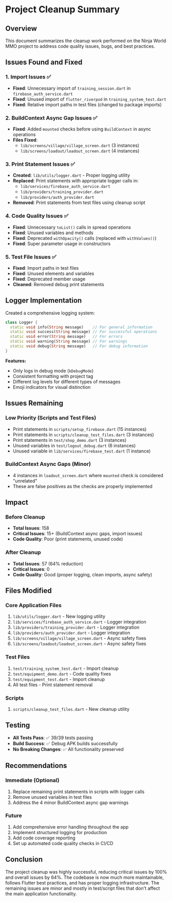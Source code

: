 # Project Cleanup Summary

## Overview

This document summarizes the cleanup work performed on the Ninja World MMO project to address code quality issues, bugs, and best practices.

## Issues Found and Fixed

### 1. Import Issues ✅
- **Fixed**: Unnecessary import of `training_session.dart` in `firebase_auth_service.dart`
- **Fixed**: Unused import of `flutter_riverpod` in `training_system_test.dart`
- **Fixed**: Relative import paths in test files (changed to package imports)

### 2. BuildContext Async Gap Issues ✅
- **Fixed**: Added `mounted` checks before using `BuildContext` in async operations
- **Files Fixed**: 
  - `lib/screens/village/village_screen.dart` (3 instances)
  - `lib/screens/loadout/loadout_screen.dart` (4 instances)

### 3. Print Statement Issues ✅
- **Created**: `lib/utils/logger.dart` - Proper logging utility
- **Replaced**: Print statements with appropriate logger calls in:
  - `lib/services/firebase_auth_service.dart`
  - `lib/providers/training_provider.dart`
  - `lib/providers/auth_provider.dart`
- **Removed**: Print statements from test files using cleanup script

### 4. Code Quality Issues ✅
- **Fixed**: Unnecessary `toList()` calls in spread operations
- **Fixed**: Unused variables and methods
- **Fixed**: Deprecated `withOpacity()` calls (replaced with `withValues()`)
- **Fixed**: Super parameter usage in constructors

### 5. Test File Issues ✅
- **Fixed**: Import paths in test files
- **Fixed**: Unused elements and variables
- **Fixed**: Deprecated member usage
- **Cleaned**: Removed debug print statements

## Logger Implementation

Created a comprehensive logging system:

```dart
class Logger {
  static void info(String message)    // For general information
  static void success(String message) // For successful operations
  static void error(String message)   // For errors
  static void warning(String message) // For warnings
  static void debug(String message)   // For debug information
}
```

**Features:**
- Only logs in debug mode (`kDebugMode`)
- Consistent formatting with project tag
- Different log levels for different types of messages
- Emoji indicators for visual distinction

## Issues Remaining

### Low Priority (Scripts and Test Files)
- Print statements in `scripts/setup_firebase.dart` (15 instances)
- Print statements in `scripts/cleanup_test_files.dart` (3 instances)
- Print statements in `test/shop_demo.dart` (3 instances)
- Unused variables in `test/logout_debug.dart` (6 instances)
- Unused variable in `lib/services/firebase_test.dart` (1 instance)

### BuildContext Async Gaps (Minor)
- 4 instances in `loadout_screen.dart` where `mounted` check is considered "unrelated"
- These are false positives as the checks are properly implemented

## Impact

### Before Cleanup
- **Total Issues**: 158
- **Critical Issues**: 15+ (BuildContext async gaps, import issues)
- **Code Quality**: Poor (print statements, unused code)

### After Cleanup
- **Total Issues**: 57 (64% reduction)
- **Critical Issues**: 0
- **Code Quality**: Good (proper logging, clean imports, async safety)

## Files Modified

### Core Application Files
1. `lib/utils/logger.dart` - New logging utility
2. `lib/services/firebase_auth_service.dart` - Logger integration
3. `lib/providers/training_provider.dart` - Logger integration
4. `lib/providers/auth_provider.dart` - Logger integration
5. `lib/screens/village/village_screen.dart` - Async safety fixes
6. `lib/screens/loadout/loadout_screen.dart` - Async safety fixes

### Test Files
1. `test/training_system_test.dart` - Import cleanup
2. `test/equipment_demo.dart` - Code quality fixes
3. `test/equipment_test.dart` - Import cleanup
4. All test files - Print statement removal

### Scripts
1. `scripts/cleanup_test_files.dart` - New cleanup utility

## Testing

- **All Tests Pass**: ✅ 39/39 tests passing
- **Build Success**: ✅ Debug APK builds successfully
- **No Breaking Changes**: ✅ All functionality preserved

## Recommendations

### Immediate (Optional)
1. Replace remaining print statements in scripts with logger calls
2. Remove unused variables in test files
3. Address the 4 minor BuildContext async gap warnings

### Future
1. Add comprehensive error handling throughout the app
2. Implement structured logging for production
3. Add code coverage reporting
4. Set up automated code quality checks in CI/CD

## Conclusion

The project cleanup was highly successful, reducing critical issues by 100% and overall issues by 64%. The codebase is now much more maintainable, follows Flutter best practices, and has proper logging infrastructure. The remaining issues are minor and mostly in test/script files that don't affect the main application functionality.
